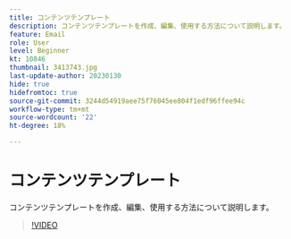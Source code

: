 ```yaml
---
title: コンテンツテンプレート
description: コンテンツテンプレートを作成、編集、使用する方法について説明します。
feature: Email
role: User
level: Beginner
kt: 10846
thumbnail: 3413743.jpg
last-update-author: 20230130
hide: true
hidefromtoc: true
source-git-commit: 3244d54919aee75f76045ee804f1edf96ffee94c
workflow-type: tm+mt
source-wordcount: '22'
ht-degree: 18%

---
```


# コンテンツテンプレート

コンテンツテンプレートを作成、編集、使用する方法について説明します。

>[!VIDEO](https://video.tv.adobe.com/v/3413743?quality=12&learn=on)
